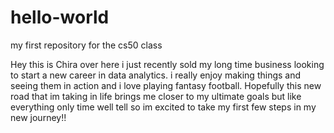 # hello-world
my first repository for the cs50 class


Hey this is Chira over here i just recently sold my long time business looking to start a new career in data analytics. i really enjoy making things and seeing them in action and i love playing fantasy football. Hopefully this new road that im taking in life brings me closer to my ultimate goals but like everything only time well tell so im excited to take my first few steps in my new journey!!
